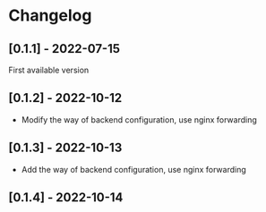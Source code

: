 # Changelog

## [0.1.1] - 2022-07-15
First available version

## [0.1.2] - 2022-10-12
- Modify the way of backend configuration, use nginx forwarding

## [0.1.3] - 2022-10-13
- Add the way of backend configuration, use nginx forwarding

## [0.1.4] - 2022-10-14
